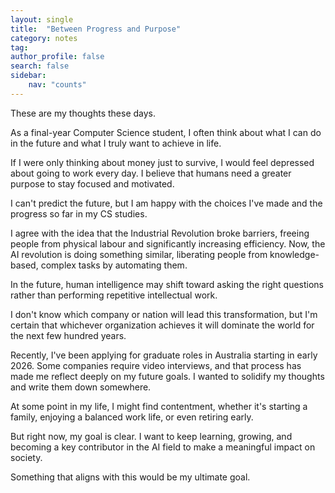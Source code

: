 ```yaml
---
layout: single
title:  "Between Progress and Purpose"
category: notes
tag: 
author_profile: false
search: false
sidebar:
    nav: "counts"
---
```


These are my thoughts these days.

As a final-year Computer Science student, I often think about what I can do in the future and what I truly want to achieve in life.

If I were only thinking about money just to survive, I would feel depressed about going to work every day. I believe that humans need a greater purpose to stay focused and motivated.

I can't predict the future, but I am happy with the choices I've made and the progress so far in my CS studies.

I agree with the idea that the Industrial Revolution broke barriers, freeing people from physical labour and significantly increasing efficiency. Now, the AI revolution is doing something similar, liberating people from knowledge-based, complex tasks by automating them.

In the future, human intelligence may shift toward asking the right questions rather than performing repetitive intellectual work.

I don't know which company or nation will lead this transformation, but I'm certain that whichever organization achieves it will dominate the world for the next few hundred years.

Recently, I've been applying for graduate roles in Australia starting in early 2026. Some companies require video interviews, and that process has made me reflect deeply on my future goals. I wanted to solidify my thoughts and write them down somewhere.

At some point in my life, I might find contentment, whether it's starting a family, enjoying a balanced work life, or even retiring early.

But right now, my goal is clear.
I want to keep learning, growing, and becoming a key contributor in the AI field to make a meaningful impact on society.

Something that aligns with this would be my ultimate goal.

